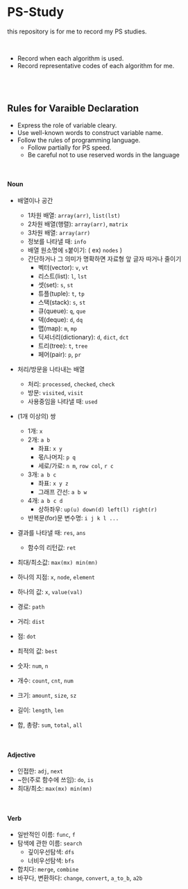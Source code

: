 
# PS-Study
this repository is for me to record my PS studies.  

<br>

- Record when each algorithm is used.
- Record representative codes of each algorithm for me.



<br><br>


## Rules for Varaible Declaration
- Express the role of variable cleary.
- Use well-known words to construct variable name.
- Follow the rules of programming language.
	- Follow partially for PS speed.
	- Be careful not to use reserved words in the language

<br>

#### Noun
- 배열이나 공간
	- 1차원 배열: `array(arr)`, `list(lst)`
	- 2차원 배열(행렬): `array(arr)`, `matrix`
	- 3차원 배열: `array(arr)`
	- 정보를 나타낼 때: `info`
	- 배열 원소명에 `s`붙이기: ( ex) `nodes` )
	- 간단하거나 그 의미가 명확하면 자료형 앞 글자 따거나 줄이기
		- 벡터(vector): `v`, `vt`
		- 리스트(list): `l`, `lst`
		- 셋(set): `s`, `st`
		- 튜플(tuple): `t`, `tp`
		- 스택(stack): `s`, `st`
		- 큐(queue): `q`, `que`
		- 덱(deque): `d`, `dq`
		- 맵(map): `m`, `mp`
		- 딕셔너리(dictionary): `d`, `dict`, `dct`
		- 트리(tree): `t`, `tree`
		- 페어(pair): `p`, `pr`


- 처리/방문을 나타내는 배열
	- 처리: `processed`, `checked`, `check`
	- 방문: `visited`, `visit`
	- 사용중임을 나타낼 때: `used`

- (1개 이상의) 쌍
	- 1개: `x`
	- 2개: `a b`
		- 좌표: `x y`
		- 몫/나머지: `p q`
		- 세로/가로: `n m`, `row col`, `r c`
	- 3개: `a b c`
		- 좌표: `x y z`
		- 그래프 간선: `a b w`
	- 4개: `a b c d`
		- 상하좌우: `up(u) down(d) left(l) right(r)`
	- 반복문(for)문 변수명: `i j k l ...`
- 결과를 나타낼 때: `res`, `ans`
	- 함수의 리턴값: `ret`  


- 최대/최소값: `max(mx) min(mn)`
- 하나의 지점: `x`, `node`, `element`
- 하나의 값: `x`, `value(val)`
- 경로: `path`
- 거리: `dist`
- 점: `dot`
- 최적의 값: `best`
- 숫자: `num`, `n`
- 개수: `count`, `cnt`, `num`
- 크기: `amount`, `size`, `sz`
- 길이: `length`, `len`
- 합, 총량: `sum`, `total`, `all`


<br>


#### Adjective
- 인접한: `adj`, `next`
- ~한(주로 함수에 쓰임): `do`, `is`
- 최대/최소: `max(mx) min(mn)`
<br>

#### Verb
- 일반적인 이름: `func`, `f`
- 탐색에 관한 이름: `search`
	- 깊이우선탐색: `dfs`
	- 너비우선탐색: `bfs`
- 합치다: `merge`, `combine`
- 바꾸다, 변환하다: `change`, `convert`, `a_to_b`, `a2b`
